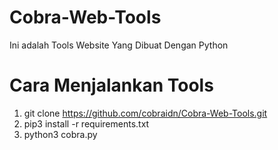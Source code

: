 # Cobra-Web-Tools
Ini adalah Tools Website Yang Dibuat Dengan Python

# Cara Menjalankan Tools
1. git clone https://github.com/cobraidn/Cobra-Web-Tools.git
2. pip3 install -r requirements.txt
3. python3 cobra.py

